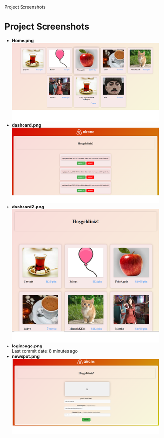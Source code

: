   Project Screenshots

Project Screenshots
===================

*   **Home.png**  
    ![Adsız.png](resimler/Adsız.png)
*   **dashoard.png**  
    ![dashoard.png](resimler/dashoard.png)
*   **dashoard2.png**  
    ![dashoard2.png](resimler/dashoard2.png)
*   **loginpage.png**  
    Last commit date: 8 minutes ago  
*   **newspot.png**  
    ![newspot.png](resimler/newspot.png)

